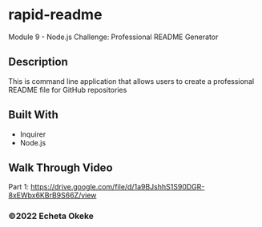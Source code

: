 # rapid-readme
Module 9 - Node.js Challenge: Professional README Generator

## Description
This is command line application that allows users to create a professional README file for GitHub repositories 

## Built With
* Inquirer
* Node.js

## Walk Through Video
Part 1: https://drive.google.com/file/d/1a9BJshhS1S90DGR-8xEWbx6KBrB9S66Z/view

### ©️2022 Echeta Okeke
